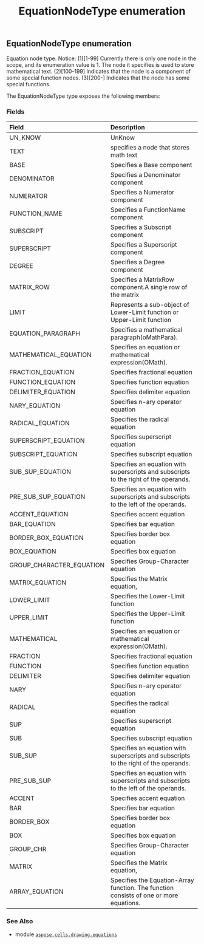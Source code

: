 ﻿---
title: EquationNodeType enumeration
second_title: Aspose.Cells for Python via .NET API References
description: 
type: docs
weight: 270
url: /aspose.cells.drawing.equations/equationnodetype/
is_root: false
---

## EquationNodeType enumeration

Equation node type.
Notice:
(1)[1-99] Currently there is only one node in the scope, and its enumeration value is 1. The node it specifies is used to store mathematical text.
(2)[100-199] Indicates that the node is a component of some special function nodes.
(3)[200-] Indicates that the node has some special functions.



The EquationNodeType type exposes the following members:

### Fields
| Field | Description |
| :- | :- |
| UN_KNOW | UnKnow |
| TEXT | specifies a node that stores math text |
| BASE | Specifies a Base component |
| DENOMINATOR | Specifies a Denominator component |
| NUMERATOR | Specifies a Numerator component |
| FUNCTION_NAME | Specifies a FunctionName component |
| SUBSCRIPT | Specifies a Subscript component |
| SUPERSCRIPT | Specifies a Superscript component |
| DEGREE | Specifies a Degree component |
| MATRIX_ROW | Specifies a MatrixRow component.A single row of the matrix |
| LIMIT | Represents a sub-object of Lower-Limit function or Upper-Limit function |
| EQUATION_PARAGRAPH | Specifies a mathematical paragraph(oMathPara). |
| MATHEMATICAL_EQUATION | Specifies an equation or mathematical expression(OMath). |
| FRACTION_EQUATION | Specifies fractional equation |
| FUNCTION_EQUATION | Specifies function equation |
| DELIMITER_EQUATION | Specifies delimiter equation |
| NARY_EQUATION | Specifies n-ary operator equation |
| RADICAL_EQUATION | Specifies the radical equation |
| SUPERSCRIPT_EQUATION | Specifies superscript equation |
| SUBSCRIPT_EQUATION | Specifies subscript equation |
| SUB_SUP_EQUATION | Specifies an equation with superscripts and subscripts to the right of the operands. |
| PRE_SUB_SUP_EQUATION | Specifies an equation with superscripts and subscripts to the left of the operands. |
| ACCENT_EQUATION | Specifies accent equation |
| BAR_EQUATION | Specifies bar equation |
| BORDER_BOX_EQUATION | Specifies border box equation |
| BOX_EQUATION | Specifies box equation |
| GROUP_CHARACTER_EQUATION | Specifies Group-Character equation |
| MATRIX_EQUATION | Specifies the Matrix equation, |
| LOWER_LIMIT | Specifies the Lower-Limit function |
| UPPER_LIMIT | Specifies the Upper-Limit function |
| MATHEMATICAL | Specifies an equation or mathematical expression(OMath). |
| FRACTION | Specifies fractional equation |
| FUNCTION | Specifies function equation |
| DELIMITER | Specifies delimiter equation |
| NARY | Specifies n-ary operator equation |
| RADICAL | Specifies the radical equation |
| SUP | Specifies superscript equation |
| SUB | Specifies subscript equation |
| SUB_SUP | Specifies an equation with superscripts and subscripts to the right of the operands. |
| PRE_SUB_SUP | Specifies an equation with superscripts and subscripts to the left of the operands. |
| ACCENT | Specifies accent equation |
| BAR | Specifies bar equation |
| BORDER_BOX | Specifies border box equation |
| BOX | Specifies box equation |
| GROUP_CHR | Specifies Group-Character equation |
| MATRIX | Specifies the Matrix equation, |
| ARRAY_EQUATION | Specifies the Equation-Array function. The function consists of one or more equations. |



### See Also
* module [`aspose.cells.drawing.equations`](..)
